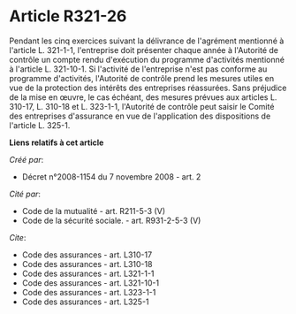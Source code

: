 # Article R321-26

Pendant les cinq exercices suivant la délivrance de l'agrément mentionné à l'article L. 321-1-1, l'entreprise doit présenter
chaque année à l'Autorité de contrôle un compte rendu d'exécution du programme d'activités mentionné à l'article L. 321-10-1.
Si l'activité de l'entreprise n'est pas conforme au programme d'activités, l'Autorité de contrôle prend les mesures utiles en
vue de la protection des intérêts des entreprises réassurées. Sans préjudice de la mise en œuvre, le cas échéant, des mesures
prévues aux articles L. 310-17, L. 310-18 et L. 323-1-1, l'Autorité de contrôle peut saisir le Comité des entreprises
d'assurance en vue de l'application des dispositions de l'article L. 325-1.

**Liens relatifs à cet article**

_Créé par_:

  - Décret n°2008-1154 du 7 novembre 2008 - art. 2

_Cité par_:

  - Code de la mutualité - art. R211-5-3 (V)
  - Code de la sécurité sociale. - art. R931-2-5-3 (V)

_Cite_:

  - Code des assurances - art. L310-17
  - Code des assurances - art. L310-18
  - Code des assurances - art. L321-1-1
  - Code des assurances - art. L321-10-1
  - Code des assurances - art. L323-1-1
  - Code des assurances - art. L325-1
